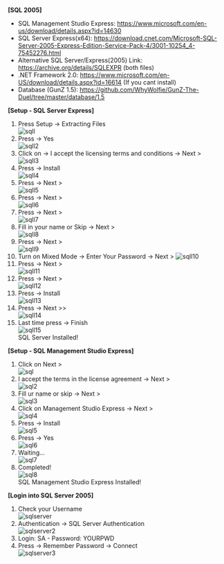 <b>[SQL 2005]</b>
- SQL Management Studio Express: https://www.microsoft.com/en-us/download/details.aspx?id=14630
- SQL Server Express(x64): https://download.cnet.com/Microsoft-SQL-Server-2005-Express-Edition-Service-Pack-4/3001-10254_4-75452276.html
- Alternative SQL Server/Express(2005) Link: https://archive.org/details/SQLEXPR (both files)
- .NET Framework 2.0: https://www.microsoft.com/en-US/download/details.aspx?id=16614 (If you cant install)
- Database (GunZ 1.5): https://github.com/WhyWolfie/GunZ-The-Duel/tree/master/database/1.5

<b>[Setup - SQL Server Express]</b><br>
1. Press Setup -> Extracting Files <br>
![sqll](https://i.imgur.com/nl9KbWF.png)<br>
2. Press -> Yes <br>
![sqll2](https://i.imgur.com/PyEKOnf.png)<br>
3. Click on -> I accept the licensing terms and conditions -> Next ><br>
![sqll3](https://i.imgur.com/XmYFKhS.png)<br>
4. Press -> Install <br>
![sqll4](https://i.imgur.com/FPKqk4X.png)<br>
5. Press -> Next > <br>
![sqll5](https://i.imgur.com/uMBQXIh.png)<br>
6. Press -> Next > <br>
![sqll6](https://i.imgur.com/tUPCNbC.png)<br>
7. Press -> Next > <br>
![sqll7](https://i.imgur.com/MGPweUL.png)<br>
8. Fill in your name or Skip -> Next > <br>
![sqll8](https://i.imgur.com/rx3lNEj.png) <br>
9. Press -> Next > <br>
![sqll9](https://i.imgur.com/1Weh7Y0.png) <br>
10. Turn on Mixed Mode -> Enter Your Password -> Next >
![sqll10](https://i.imgur.com/Uh9UfGd.png) <br>
11. Press -> Next > <br>
![sqll11](https://i.imgur.com/FuCHRJ1.png) <br>
12. Press -> Next > <br>
![sqll12](https://i.imgur.com/j5Jt4A5.png) <br>
13. Press -> Install <br>
![sqll13](https://i.imgur.com/m3LJNki.png) <br>
14. Press -> Next >> <br>
![sqll14](https://i.imgur.com/j6tKAq1.png) <br>
15. Last time press -> Finish <br>
![sqll15](https://i.imgur.com/Q89l2fx.png) <br>
SQL Server Installed!<br>

<b>[Setup - SQL Management Studio Express]</b><br>
1. Click on Next ><br>
![sql](https://i.imgur.com/AV00KFi.png)<br>
2. I accept the terms in the license agreement -> Next ><br>
![sql2](https://i.imgur.com/IWIjEYP.png)<br>
3. Fill ur name or skip -> Next ><br>
![sql3](https://i.imgur.com/bUDX8jJ.png)<br>
4. Click on Management Studio Express -> Next ><br>
![sql4](https://i.imgur.com/Qw0w4xq.png)<br>
5. Press -> Install<br>
![sql5](https://i.imgur.com/mkJPI3F.png)<br>
6. Press -> Yes <br>
![sql6](https://i.imgur.com/IUC58sF.png)<br>
7. Waiting...<br>
![sql7](https://i.imgur.com/E21KrtO.png)<br>
8. Completed!<br>
![sql8](https://i.imgur.com/7kKc8R5.png)<br>
SQL Management Studio Express Installed!<br>

<b>[Login into SQL Server 2005]</b><br>
1. Check your Username<br>
![sqlserver](https://i.imgur.com/3LhjlMK.png)<br>
2. Authentication -> SQL Server Authentication<br>
![sqlserver2](https://i.imgur.com/yt6H207.png) <br>
3. Login: SA - Password: YOURPWD<br>
4. Press -> Remember Password -> Connect<br>
![sqlserver3](https://i.imgur.com/cnBXCSW.png)<br>
